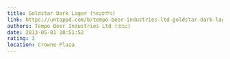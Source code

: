 ```yaml
---
title: Goldstar Dark Lager (גולדסטאר)
link: https://untappd.com/b/tempo-beer-industries-ltd-goldstar-dark-lager/20744
authors: Tempo Beer Industries Ltd (טמפו)
date: 2013-05-01 10:51:52
rating: 3
location: Crowne Plaza
---
```

